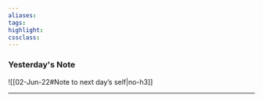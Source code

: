 ```yaml
---
aliases:  
tags:
highlight:  
cssclass:
---
```


### Yesterday's Note
 ![[02-Jun-22#Note to next day’s self|no-h3]]

--- 

